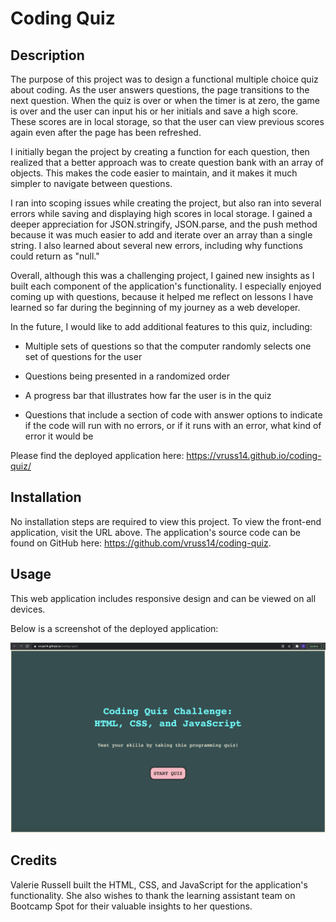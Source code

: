 # Coding Quiz

## Description

The purpose of this project was to design a functional multiple choice quiz about coding. As the user answers questions, the page transitions to the next question. When the quiz is over or when the timer is at zero, the game is over and the user can input his or her initials and save a high score. These scores are in local storage, so that the user can view previous scores again even after the page has been refreshed.

I initially began the project by creating a function for each question, then realized that a better approach was to create question bank with an array of objects. This makes the code easier to maintain, and it makes it much simpler to navigate between questions.

I ran into scoping issues while creating the project, but also ran into several errors while saving and displaying high scores in local storage. I gained a deeper appreciation for JSON.stringify, JSON.parse, and the push method because it was much easier to add and iterate over an array than a single string. I also learned about several new errors, including why functions could return as "null." 

Overall, although this was a challenging project, I gained new insights as I built each component of the application's functionality. I especially enjoyed coming up with questions, because it helped me reflect on lessons I have learned so far during the beginning of my journey as a web developer.

In the future, I would like to add additional features to this quiz, including:

- Multiple sets of questions so that the computer randomly selects one set of questions for the user

- Questions being presented in a randomized order

- A progress bar that illustrates how far the user is in the quiz

- Questions that include a section of code with answer options to indicate if the code will run with no errors, or if it runs with an error, what kind of error it would be

Please find the deployed application here: https://vruss14.github.io/coding-quiz/

## Installation

No installation steps are required to view this project. To view the front-end application, visit the URL above. The application's source code can be found on GitHub here: https://github.com/vruss14/coding-quiz.

## Usage

This web application includes responsive design and can be viewed on all devices.

Below is a screenshot of the deployed application:

![screenshot of webpage for desktop](quiz-screenshot.png)

## Credits

Valerie Russell built the HTML, CSS, and JavaScript for the application's functionality. She also wishes to thank the learning assistant team on Bootcamp Spot for their valuable insights to her questions.